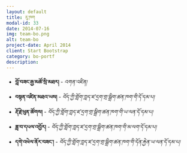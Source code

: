 ```yaml
---
layout: default
title: རུ་ཁག
modal-id: 33
date: 2014-07-16
img: team-bo.png
alt: team-bo
project-date: April 2014
client: Start Bootstrap
category: bo-portf
description: 
---
```

<ul class="list-unstyled">
	<li><b>བློ་བཟང་རྒྱ་མཚོ་སྲི་མཐར།</b> - <em>འགན་འཛིན།</em> </li>
	<li><b>བསྟན་འཛིན་མཐའ་ཡས།</b> - <em>བོད་ཀྱི་གློག་ཀླད་ཛ་དྲག་གྲ་སྒྲིག་ཚན་ཁག་གི་དོ་དམ་པ།</em></li>
	<li><b>རྡོ་རྗེ་ཕུན་ཚོགས།</b> - <em>བོད་ཀྱི་གློག་ཀླད་ཛ་དྲག་གྲ་སྒྲིག་ཚན་ཁག་གི་ཡ་ལན་དོ་དམ་པ།</em></li>
	<li><b>ཟླ་བ་དཔལ་འབྱོར།</b> - <em>བོད་ཀྱི་གློག་ཀླད་ཛ་དྲག་གྲ་སྒྲིག་ཚན་ཁག་གི་མ་ལག་དོ་དམ་པ།</em></li>
	<li><b> དགེ་འཕེལ་ནོར་བཟང་།</b> - <em>བོད་ཀྱི་གློག་ཀླད་ཛ་དྲག་གྲ་སྒྲིག་ཚན་ཁག་གི་དོན་རྐྱེན་ཡ་ལན་དོ་དམ་པ།</em></li>
</ul>


